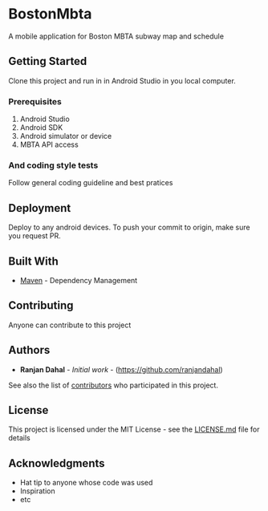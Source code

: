 
# BostonMbta

A mobile application for Boston MBTA subway map and schedule

## Getting Started

Clone this project and run in in Android Studio in you local computer. 

### Prerequisites

1. Android Studio
2. Android SDK
3. Android simulator or device
4. MBTA API access

### And coding style tests

Follow general coding guideline and best pratices

## Deployment

Deploy to any android devices. To push your commit to origin, make sure you request PR.

## Built With

* [Maven](https://maven.apache.org/) - Dependency Management

## Contributing

Anyone can contribute to this project

## Authors

* **Ranjan Dahal** - *Initial work* - (https://github.com/ranjandahal)

See also the list of [contributors](https://github.com/ranjandahal/GoogleMap/contributors) who participated in this project.

## License

This project is licensed under the MIT License - see the [LICENSE.md](LICENSE.md) file for details

## Acknowledgments

* Hat tip to anyone whose code was used
* Inspiration
* etc

